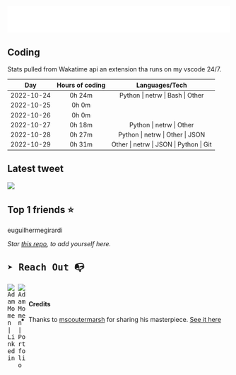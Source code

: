
![test image size](/assets/welcome_message.gif)

## Coding
Stats pulled from Wakatime api an extension tha runs on my vscode 24/7.

|Day|Hours of coding|Languages/Tech|
|:-:|:-:|:-:|
|2022-10-24|0h 24m|Python &#124; netrw &#124; Bash &#124; Other|
|2022-10-25|0h 0m||
|2022-10-26|0h 0m||
|2022-10-27|0h 18m|Python &#124; netrw &#124; Other|
|2022-10-28|0h 27m|Python &#124; netrw &#124; Other &#124; JSON|
|2022-10-29|0h 31m|Other &#124; netrw &#124; JSON &#124; Python &#124; Git|

## Latest tweet
[<img src="<tweet-image-url>" width="400">](<tweet-url>)

## Top 1 friends ⭐️
euguilhermegirardi

*Star [this repo](https://github.com/AdamMomen/AdamMomen), to add yourself here.*


<samp>

## ➤ Reach Out :mailbox_with_no_mail:

>
  <a href="https://www.linkedin.com/in/adam-momen-99596275/">
     <img align="left" alt="Adam Momen | Linkedin" width="24px" src="./assets/Linkedin.svg" />
   </a>

   <a href="https://adammomen.com/">
     <img align="left" alt="Adam Momen | Portfolio" width="24px" src="./assets/web.svg" />
   </a>

</samp>

<br>

#### Credits
* Thanks to [mscoutermarsh](https://github.com/mscoutermarsh) for sharing his masterpiece. [See it here](https://github.com/mscoutermarsh/mscoutermarsh)